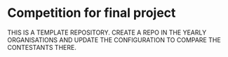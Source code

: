 # Competition for final project

THIS IS A TEMPLATE REPOSITORY. CREATE A REPO IN THE YEARLY ORGANISATIONS AND UPDATE THE CONFIGURATION TO COMPARE THE CONTESTANTS THERE.
